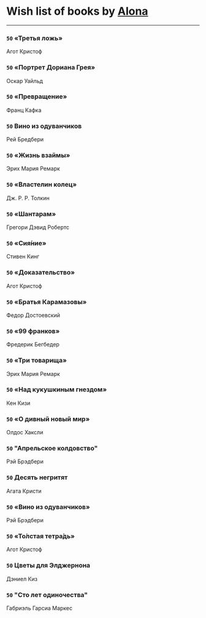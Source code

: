 # Wish list of books by [Alona](https://www.facebook.com/app_scoped_user_id/320700111602997/)
---

### `50` «Третья ложь»
Агот Кристоф

### `50` «Портрет Дориана Грея»
Оскар Уайльд

### `50` «Превращение»
Франц Кафка

### `50` Вино из одуванчиков
Рей Бредбери

### `50` «Жизнь взаймы»
Эрих Мария Ремарк

### `50` «Властелин колец»
Дж. Р. Р. Толкин

### `50` «Шантарам»
Грегори Дэвид Робертс

### `50` «Сия́ние»
Стивен Кинг

### `50` «Доказательство»
Агот Кристоф

### `50` «Братья Карамазовы»
Федор Достоевский

### `50` «99 франков»
Фредерик Бегбедер

### `50` «Три товарища»
Эрих Мария Ремарк

### `50` «Над кукушкиным гнездом»
Кен Кизи

### `50` «О дивный новый мир»
Олдос Хаксли

### `50` "Апрельское колдовство"
Рэй Брэдбери

### `50` Десять негритят
Агата Кристи

### `50` «Вино из одуванчиков»
Рэй Брэдбери

### `50` «То́лстая тетра́дь»
Агот Кристоф

### `50` Цветы для Элджернона
Дэниел Киз

### `50` "Сто лет одиночества"
Габриэль Гарсиа Маркес

